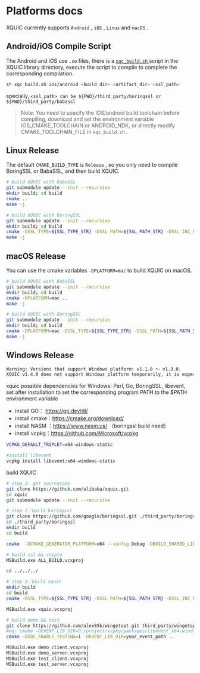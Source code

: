 # Platforms docs

XQUIC currently supports `Android` , `iOS` , `Linux` and `macOS` .

## Android/iOS Compile Script

The Android and iOS use `.so` files, there is a [ `xqc_build.sh` ](../xqc_build.sh) script in the XQUIC library directory, execute the script to compile to complete the corresponding compilation.

```bash
sh xqc_build.sh ios/android <build_dir> <artifact_dir> <ssl_path>
```
specially, `<ssl_path> can be ${PWD}/third_party/boringssl or ${PWD}/third_party/babassl`

> Note: You need to specify the IOS/android build toolchain before compiling, download and set the environment variable IOS_CMAKE_TOOLCHAIN or ANDROID_NDK, or directly modify CMAKE_TOOLCHAIN_FILE in `xqc_build.sh` .

## Linux Release

The default `CMAKE_BUILD_TYPE` is `Release` , so you only need to compile BoringSSL or BabaSSL, and then build XQUIC.

```bash
# build XQUIC with BabaSSL
git submodule update --init --recursive
mkdir build; cd build
cmake ..
make -j

# build XQUIC with BoringSSL
git submodule update --init --recursive
mkdir build; cd build
cmake -DSSL_TYPE=${SSL_TYPE_STR} -DSSL_PATH=${SSL_PATH_STR} -DSSL_INC_PATH=${SSL_INC_PATH_STR} -DSSL_LIB_PATH=${SSL_LIB_PATH_STR} ..
make -j
```

## macOS Release

You can use the cmake variables `-DPLATFORM=mac` to build XQUIC on macOS.

```bash
# build XQUIC with BabaSSL
git submodule update --init --recursive
mkdir build; cd build
cmake -DPLATFORM=mac ..
make -j

# build XQUIC with BoringSSL
git submodule update --init --recursive
mkdir build; cd build
cmake -DPLATFORM=mac -DSSL_TYPE=${SSL_TYPE_STR} -DSSL_PATH=${SSL_PATH_STR} -DSSL_INC_PATH=${SSL_INC_PATH_STR} -DSSL_LIB_PATH=${SSL_LIB_PATH_STR} ..
make -j
```

## Windows Release

```bash
Warning: Versions that support Windows platform: v1.1.0 ～ v1.3.0.
XQUIC v1.4.0 does not support Windows platform temporarily, it is expected to restore in v1.5.0.
```

xquic possible dependencies for Windows: Perl, Go, BoringSSL, libevent, set after installation to set the corresponding program PATH to the $PATH environment variable

* install GO： https://go.dev/dl/
* install cmake：https://cmake.org/download/
* install NASM ：https://www.nasm.us/ （boringssl build need）
* install vcpkg：https://github.com/Microsoft/vcpkg

```bash
VCPKG_DEFAULT_TRIPLET=x64-windows-static

#install libevent
vcpkg install libevent:x64-windows-static
```

build XQUIC

```bash
# step 1: get sourcecode
git clone https://github.com/alibaba/xquic.git
cd xquic
git submodule update --init --recursive

# step 2：build boringssl
git clone https://github.com/google/boringssl.git ./third_party/boringssl
cd ./third_party/boringssl
mkdir build
cd build

cmake  -DCMAKE_GENERATOR_PLATFORM=x64 --config Debug -DBUILD_SHARED_LIBS=0 -DCMAKE_C_FLAGS="-fPIC" -DCMAKE_CXX_FLAGS="-fPIC" ..

# build ssl && crypto
MSBuild.exe ALL_BUILD.vcxproj

cd ../../../

# step 3：build xquic
mkdir build
cd build
cmake -DSSL_TYPE=${SSL_TYPE_STR} -DSSL_PATH=${SSL_PATH_STR} -DSSL_INC_PATH=${SSL_INC_PATH_STR} -DSSL_LIB_PATH=${SSL_LIB_PATH_STR} ..

MSBuild.exe xquic.vcxproj

# build demo && test
git clone https://github.com/alex85k/wingetopt.git third_party/wingetopt
#eg: cmake -DEVENT_LIB_DIR=D:/project/vcpkg/packages/libevent_x64-windows-static ..
cmake -DXQC_ENABLE_TESTING=1 -DEVENT_LIB_DIR=your_event_path ..

MSBuild.exe demo_client.vcxproj
MSBuild.exe demo_server.vcxproj
MSBuild.exe test_client.vcxproj
MSBuild.exe test_server.vcxproj
```
